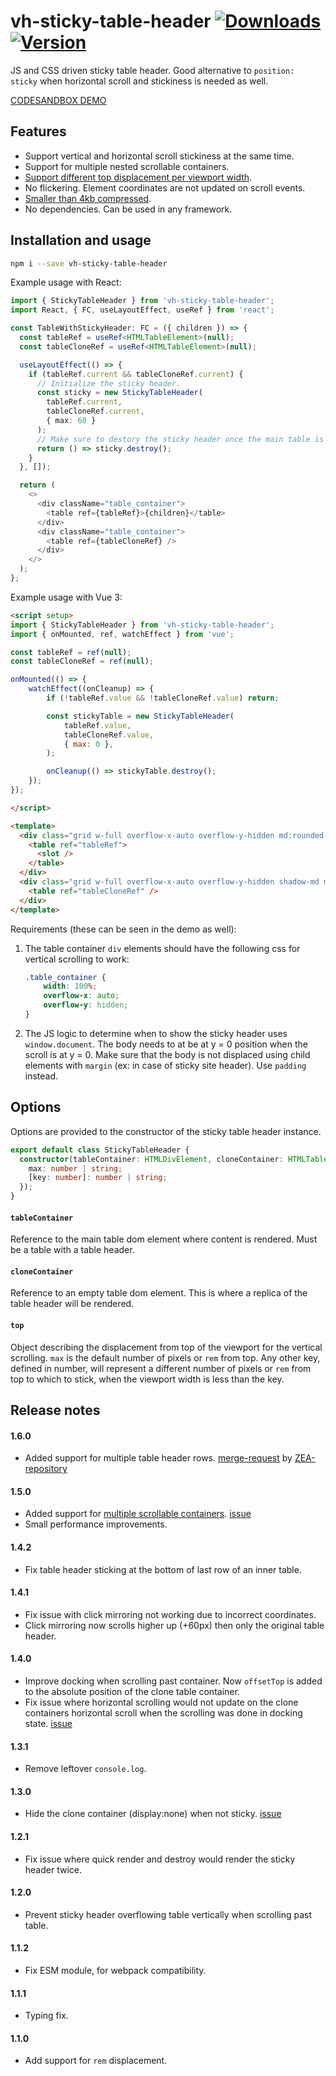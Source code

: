# vh-sticky-table-header [![Downloads](https://badgen.net/npm/dw/vh-sticky-table-header)](https://www.npmjs.com/package/vh-sticky-table-header) [![Version](https://badgen.net/npm/v/vh-sticky-table-header)](https://www.npmjs.com/package/vh-sticky-table-header)

JS and CSS driven sticky table header. Good alternative to `position: sticky` when 
horizontal scroll and stickiness is needed as well.

[CODESANDBOX DEMO](https://codesandbox.io/s/vh-sticky-table-header-demo-euykw?file=/src/App.tsx&resolutionWidth=630&resolutionHeight=675)

## Features

- Support vertical and horizontal scroll stickiness at the same time.
- Support for multiple nested scrollable containers.
- [Support different top displacement per viewport width](#top).
- No flickering. Element coordinates are not updated on scroll events.
- [Smaller than 4kb compressed](https://bundlephobia.com/package/vh-sticky-table-header).
- No dependencies. Can be used in any framework.

## Installation and usage
    
```bash
npm i --save vh-sticky-table-header
```

Example usage with React:

```typescript jsx
import { StickyTableHeader } from 'vh-sticky-table-header';
import React, { FC, useLayoutEffect, useRef } from 'react';

const TableWithStickyHeader: FC = ({ children }) => {
  const tableRef = useRef<HTMLTableElement>(null);
  const tableCloneRef = useRef<HTMLTableElement>(null);

  useLayoutEffect(() => {
    if (tableRef.current && tableCloneRef.current) {
      // Initialize the sticky header.
      const sticky = new StickyTableHeader(
        tableRef.current,
        tableCloneRef.current,
        { max: 60 }
      );
      // Make sure to destory the sticky header once the main table is unmounted.
      return () => sticky.destroy();
    }
  }, []);

  return (
    <>
      <div className="table_container">
        <table ref={tableRef}>{children}</table>
      </div>
      <div className="table_container">
        <table ref={tableCloneRef} />
      </div>
    </>
  );
};
```

Example usage with Vue 3:

```html
<script setup>
import { StickyTableHeader } from 'vh-sticky-table-header';
import { onMounted, ref, watchEffect } from 'vue';

const tableRef = ref(null);
const tableCloneRef = ref(null);

onMounted(() => {
    watchEffect((onCleanup) => {
        if (!tableRef.value && !tableCloneRef.value) return;

        const stickyTable = new StickyTableHeader(
            tableRef.value,
            tableCloneRef.value,
            { max: 0 },
        );

        onCleanup(() => stickyTable.destroy();
    });
});

</script>

<template>
  <div class="grid w-full overflow-x-auto overflow-y-hidden md:rounded-lg">
    <table ref="tableRef">
      <slot />
    </table>
  </div>
  <div class="grid w-full overflow-x-auto overflow-y-hidden shadow-md md:rounded-lg">
    <table ref="tableCloneRef" />
  </div>
</template>

```


Requirements (these can be seen in the demo as well):

1. The table container `div` elements should have the following css for vertical scrolling to work:
    ```css
    .table_container {
        width: 100%;
        overflow-x: auto;
        overflow-y: hidden;
    }
    ```
2. The JS logic to determine when to show the sticky header uses `window.document`. The body needs to 
   at be at y = 0 position when the scroll is at y = 0. Make sure that the body is not displaced using 
   child elements with `margin` (ex: in case of sticky site header). Use `padding` instead.

## Options

Options are provided to the constructor of the sticky table header instance.

```typescript
export default class StickyTableHeader {
  constructor(tableContainer: HTMLDivElement, cloneContainer: HTMLTableElement, top: {
    max: number | string;
    [key: number]: number | string;
  });
}
```

#### `tableContainer`

Reference to the main table dom element where content is rendered. Must be a table with a table header.

#### `cloneContainer`

Reference to an empty table dom element. This is where a replica of the table header will be rendered.

#### `top`

Object describing the displacement from top of the viewport for the vertical scrolling.
`max` is the default number of pixels or `rem` from top.
Any other key, defined in number, will represent a different number of pixels or `rem` from top to which to stick,
when the viewport width is less than the key.

## Release notes

#### 1.6.0

- Added support for multiple table header rows. [merge-request](https://github.com/archfz/vh-sticky-table-header/pull/8) by [ZEA-repository](https://github.com/ZEA-repository)

#### 1.5.0

- Added support for [multiple scrollable containers](./test/test_multiple_scroll.html). [issue](https://github.com/archfz/vh-sticky-table-header/issues/7)
- Small performance improvements.

#### 1.4.2

- Fix table header sticking at the bottom of last row of an inner table.

#### 1.4.1

- Fix issue with click mirroring not working due to incorrect coordinates.
- Click mirroring now scrolls higher up (+60px) then only the original table header.

#### 1.4.0

- Improve docking when scrolling past container. Now `offsetTop` is added to the absolute position
  of the clone table container.
- Fix issue where horizontal scrolling would not update on the clone containers horizontal scroll
  when the scrolling was done in docking state. [issue](https://github.com/archfz/vh-sticky-table-header/issues/3)

#### 1.3.1

- Remove leftover `console.log`.

#### 1.3.0

- Hide the clone container (display:none) when not sticky. [issue](https://github.com/archfz/vh-sticky-table-header/issues/1)

#### 1.2.1

- Fix issue where quick render and destroy would render the sticky header twice.

#### 1.2.0

- Prevent sticky header overflowing table vertically when scrolling past table.

#### 1.1.2

- Fix ESM module, for webpack compatibility.

#### 1.1.1

- Typing fix.

#### 1.1.0

- Add support for `rem` displacement.
